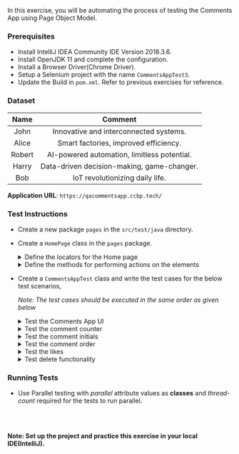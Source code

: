 In this exercise, you will be automating the process of testing the Comments App using Page Object Model.

### Prerequisites

- Install IntelliJ IDEA Community IDE  Version 2018.3.6.
- Install OpenJDK 11 and complete the configuration.
- Install a Browser Driver(Chrome Driver).
- Setup a Selenium project with the name `CommentsAppTest3`.
- Update the Build in `pom.xml`. Refer to previous exercises for reference.



### Dataset

|  Name  |                   Comment                   |
| :----: | :-----------------------------------------: |
|  John  |   Innovative and interconnected systems.    |
| Alice  |    Smart factories, improved efficiency.    |
| Robert | AI-powered automation, limitless potential. |
| Harry  | Data-driven decision-making, game-changer.  |
|  Bob   |       IoT revolutionizing daily life.       |

**Application URL**: `https://qacommentsapp.ccbp.tech/`

### Test Instructions

- Create a new package `pages` in the `src/test/java` directory.
- Create a `HomePage` class in the `pages` package.
    
    
    <details>
    <summary>Define the locators for the Home page</summary>
    >  - App image
    >  - App heading
    >  - App description
    >  - Name input field
    >  - Comment input field
    >  - "Add Comment" button
    >  - Comment counter text
    >  - Comment counter element(<span>)
    >  - Initial text
    >  - Comment username text
    >  - Comment text
    >  - List of like buttons
    >  - List of liked comments
    >  - List of delete buttons
    </details>
    <details>
    <summary>Define the methods for performing actions on the elements</summary>
    >  - Find the app image
    >  - Get the text content of the app heading
    >  - Get the text content of the app description
    >  - Enter a text in the name input field
    >  - Enter a text in the comment input field
    >  - Click the "Add Comment" button
    >  - Add a comment with a specified name and comment
    >  - Get the text content of the comment counter text
    >  - Get the comment count
    >  - Get the text content of the initial text
    >  - Get the username text at a specified index
    >  - Get the comment text at a specified index
    >  - Click the like button at a specified index
    >  - Get the count of the liked comments
    >  - Click the first delete button
    </details>
- Create a `CommentsAppTest` class and write the test cases for the below test scenarios,

    _Note: The test cases should be executed in the same order as given below_

    <details>
    <summary>Test the Comments App UI</summary>
    >- Navigate to the URL `https://qacommentsapp.ccbp.tech/`
    >- Verify if the App image is displayed - _use Assertions_,
    >    - If the App image is not displayed, print "App image is not displayed"
    >- Verify the Heading text of the app - _use Assertions_
    >    - Expected text: `Comments`
    >    - If the Heading text does not match the expected text, print "Heading text does not match" 
    >- Verify the Description text of the app - _use Assertions_
    >    - Expected text: `Say something about 4.0 Technologies`
    >    - If the Description text does not match the expected text, print "Description text does not match" 
    >- Verify the Comments count text of the app - _use Assertions_
    >    - Expected text: `0Comments`
    >    - If the Comments count text does not match the expected text, print "Comments count text does not match" 
    >- Close the browser window.
    </details>
    <details>
    <summary>Test the comment counter</summary>
    >- Navigate to the URL `https://qacommentsapp.ccbp.tech/`
    >- Add the comments from the dataset table.
    >- For each comment added, verify whether the comment count is updated respectively.
    >    - If the count does not match the expected count, print "Comments count do not match"
    >- Close the browser window.
    </details>
    <details>
    <summary>Test the comment initials</summary>
    >- Navigate to the URL `https://qacommentsapp.ccbp.tech/`
    >- Add the comments from the dataset table individually - _use DataProvider_.
    >- Verify whether the username initials are displayed properly.
    >    - If the initial does not match the expected initial, print "Initial do not match"
    >- Close the browser window.
    </details>
    <details>
    <summary>Test the comment order</summary>
    >- Navigate to the URL `https://qacommentsapp.ccbp.tech/`
    >- Add the comments from the dataset table.
    >- Verify whether the username and the comment are displayed in the order they are added.
    >    - If the order does not match the expected order, print "Order does not match"
    >    - If the comment does not correspond to the username, print "Comment does not correspond to the username"
    >- Close the browser window.
    </details>
    <details>
    <summary>Test the likes</summary>
    >- Navigate to the URL `https://qacommentsapp.ccbp.tech/`
    >- Add the comments from the dataset table.
    >- For each like button clicked, verify whether the total comments liked are as expected 
    >    - If the liked count does not match the expected count, print "Likes count do not match"
    >- Close the browser window.
    </details>
    <details>
    <summary>Test delete functionality</summary>
    >- Navigate to the URL `https://qacommentsapp.ccbp.tech/`
    >- Add the comments from the dataset table.
    >- For each comment deleted, verify whether the total comments count is as expected 
    >    - If the comment count does not match the expected count, print "Comments count do not match"
    >- Close the browser window.
    </details>

### Running Tests

- Use Parallel testing with _parallel_ attribute values as **classes** and _thread-count_ required for the tests to run parallel.

<br>
<br>

**Note: Set up the project and practice this exercise in your local IDE(IntelliJ).**
